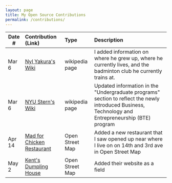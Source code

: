 ```yaml
---
layout: page
title: My Open Source Contributions
permalink: /contributions/
---
```


<!--
Type of the contribution should be "Wikipedia edit", "OpenStreet Map feature", "Documentation", "Course website", "Blog",
"Browser Add-on", etc.

The description should include a brief summary of what you did.

The link should bring us to a public page that shows your contribution. 

Replace the first row with your own contribution. 

-->





| Date #       | Contribution (Link)  | Type  | Description |
|---|:---|:---|:---|
| Mar 6   | [Nyl Yakura's Wiki](https://en.wikipedia.org/wiki/Nyl_Yakura)  | wikipedia page   |   I added information on where he grew up, where he currently lives, and the badminton club he currently trains at.    |
|  Mar 6   |  [NYU Stern's Wiki](https://en.wikipedia.org/wiki/New_York_University_Stern_School_of_Business#Undergraduate_programs)   |  wikipedia page   |  Updated information in the "Undergraduate programs" section to reflect the newly introduced Business, Technology and Entrepreneurship (BTE) program   |
|  Apr 14  |  [Mad for Chicken Restaurant](https://www.openstreetmap.org/edit#map=21/40.73260/-73.98591)   |   Open Street Map  |   Added a new restaurant that I saw opened up near where I live on on 14th and 3rd ave in Open Street Map   |
| May 2 | [Kent's Dumpling House](https://www.openstreetmap.org/edit#map=20/40.73291/-73.98659) |  Open Street Map  | Added their website as a field | | May 2 | [Farook's Halal Cart](https://www.openstreetmap.org/edit#map=20/40.73359/-73.98813)  | Open Street Map | Added Farook's Halal Cart as a restaurant as it previously was not listed |
